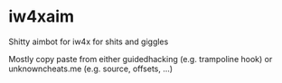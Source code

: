 # iw4xaim

Shitty aimbot for iw4x for shits and giggles

Mostly copy paste from either guidedhacking (e.g. trampoline hook) or unknowncheats.me (e.g. source, offsets, ...)
